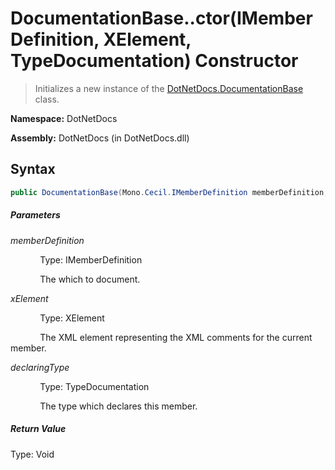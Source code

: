 # DocumentationBase..ctor(IMemberDefinition, XElement, TypeDocumentation) Constructor
> Initializes a new instance of the [DotNetDocs.DocumentationBase](docs/DotNetDocs/DocumentationBase/DocumentationBase.md) class.

**Namespace:** DotNetDocs

**Assembly:** DotNetDocs (in DotNetDocs.dll)
## Syntax
```csharp
public DocumentationBase(Mono.Cecil.IMemberDefinition memberDefinition, System.Xml.Linq.XElement xElement, DotNetDocs.TypeDocumentation declaringType);
```
##### Parameters
*memberDefinition*

&nbsp;&nbsp;&nbsp;&nbsp;&nbsp;&nbsp;&nbsp;&nbsp;&nbsp;&nbsp;&nbsp;&nbsp;Type: IMemberDefinition

&nbsp;&nbsp;&nbsp;&nbsp;&nbsp;&nbsp;&nbsp;&nbsp;&nbsp;&nbsp;&nbsp;&nbsp;The  which to document.


*xElement*

&nbsp;&nbsp;&nbsp;&nbsp;&nbsp;&nbsp;&nbsp;&nbsp;&nbsp;&nbsp;&nbsp;&nbsp;Type: XElement

&nbsp;&nbsp;&nbsp;&nbsp;&nbsp;&nbsp;&nbsp;&nbsp;&nbsp;&nbsp;&nbsp;&nbsp;The XML element representing the XML comments for the current member.


*declaringType*

&nbsp;&nbsp;&nbsp;&nbsp;&nbsp;&nbsp;&nbsp;&nbsp;&nbsp;&nbsp;&nbsp;&nbsp;Type: TypeDocumentation

&nbsp;&nbsp;&nbsp;&nbsp;&nbsp;&nbsp;&nbsp;&nbsp;&nbsp;&nbsp;&nbsp;&nbsp;The type which declares this member.


##### Return Value
Type: Void



